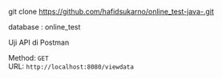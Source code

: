 git clone https://github.com/hafidsukarno/online_test-java-.git

database : online_test

Uji API di Postman

Method: `GET`  
URL: `http://localhost:8080/viewdata`
